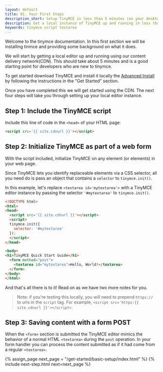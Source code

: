 ```yaml
---
layout: default
title: 01. Your First Steps
description_short: Setup TinyMCE in less than 5 minutes (on your desktop).
description: Get a local instance of TinyMCE up and running in less than 5 minutes.
keywords: tinymce script textarea
---
```


Welcome to the tinymce documentation. In this first section we will be installing tinmce and providing some background on what it does.

We will start by getting a local editor up and running using our content delivery network(CDN). This should take about 5 minutes and is a good starting point for developers who are new to tinymce.

To get started download TinyMCE and install it locally the [Advanced Install](../advanced-install/#sdkinstall) by following the instructions in the "Get Started" section.

Once you have completed this we will get started using the CDN. The next four steps will take you through setting up your local editor instance.

## Step 1: Include the TinyMCE script

Include this line of code in the `<head>` of your HTML page:

```html
<script src='{{ site.cdnurl }}'></script>
```



## Step 2: Initialize TinyMCE as part of a web form

With the script included, initialize TinyMCE on any element (or elements) in your web page.

Since TinyMCE lets you identify replaceable elements via a CSS selector, all you need do is pass an object that contains a `selector` to `tinymce.init()`.

In this example, let's replace `<textarea id='mytextarea'>` with a TinyMCE editor instance by passing the selector `'#mytextarea'` to `tinymce.init()`.

```html
<!DOCTYPE html>
<html>
<head>
  <script src='{{ site.cdnurl }}'></script>
  <script>
  tinymce.init({
    selector: '#mytextarea'
  });
  </script>
</head>

<body>
<h1>TinyMCE Quick Start Guide</h1>
  <form method="post">
    <textarea id="mytextarea">Hello, World!</textarea>
  </form>
</body>
</html>
```

And that's all there is to it! Read on as we have two more notes for you.

> Note: if you're testing this locally, you will need to prepend `https://` to urls in the `script` tag. For example, `<script src='https:{{ site.cdnurl }}'></script>`.

## Step 3: Saving content with a form POST

When the `<form>` section is submitted the TinyMCE editor mimics the behavior of a normal HTML `<textarea>` during the `post` operation. In your form handler you can process the content submitted as if it had come from a regular `<textarea>`.

{% assign_page next_page = "/get-started/basic-setup/index.html" %}
{% include next-step.html next=next_page %}
